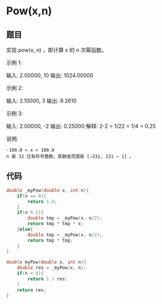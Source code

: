 # Pow(x,n)

## 题目

实现 pow(x, n) ，即计算 x 的 n 次幂函数。

示例 1:

输入: 2.00000, 10
输出: 1024.00000


示例 2:

输入: 2.10000, 3
输出: 9.2610


示例 3:

输入: 2.00000, -2
输出: 0.25000
解释: 2-2 = 1/22 = 1/4 = 0.25

说明:


	-100.0 < x < 100.0
	n 是 32 位有符号整数，其数值范围是 [−231, 231 − 1] 。

## 代码

```c
double _myPow(double x, int n){
    if(n == 0){
        return 1.0;
    }
    if(n % 2){
        double tmp = _myPow(x, n/2);
        return tmp * tmp * x;
    }else{
        double tmp = _myPow(x, n/2);
        return tmp * tmp;
    }
}

double myPow(double x, int n){
    double res = _myPow(x, n);
    if(n < 0){
        return 1 / res;
    }
    return res;
}
```

